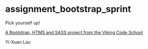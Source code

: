 assignment_bootstrap_sprint
===========================

Pick yourself up!

[A Bootstrap, HTM5 and SASS project from the Viking Code School](http://www.vikingcodeschool.com)

Yi-Xuan Lau